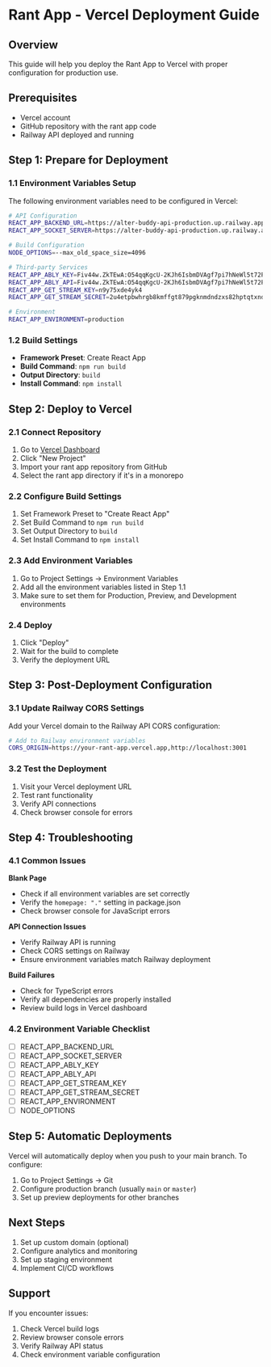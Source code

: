 # Rant App - Vercel Deployment Guide

## Overview
This guide will help you deploy the Rant App to Vercel with proper configuration for production use.

## Prerequisites
- Vercel account
- GitHub repository with the rant app code
- Railway API deployed and running

## Step 1: Prepare for Deployment

### 1.1 Environment Variables Setup
The following environment variables need to be configured in Vercel:

```bash
# API Configuration
REACT_APP_BACKEND_URL=https://alter-buddy-api-production.up.railway.app/api/1.0
REACT_APP_SOCKET_SERVER=https://alter-buddy-api-production.up.railway.app

# Build Configuration
NODE_OPTIONS=--max_old_space_size=4096

# Third-party Services
REACT_APP_ABLY_KEY=Fiv44w.ZkTEwA:O54qqKgcU-2KJh6IsbmDVAgf7pi7hNeWl5t72PVnOZI
REACT_APP_ABLY_API=Fiv44w.ZkTEwA:O54qqKgcU-2KJh6IsbmDVAgf7pi7hNeWl5t72PVnOZI
REACT_APP_GET_STREAM_KEY=n9y75xde4yk4
REACT_APP_GET_STREAM_SECRET=2u4etpbwhrgb8kmffgt879pgknmdndzxs82hptqtxndt39ku3shc6yavpup2us8e

# Environment
REACT_APP_ENVIRONMENT=production
```

### 1.2 Build Settings
- **Framework Preset**: Create React App
- **Build Command**: `npm run build`
- **Output Directory**: `build`
- **Install Command**: `npm install`

## Step 2: Deploy to Vercel

### 2.1 Connect Repository
1. Go to [Vercel Dashboard](https://vercel.com/dashboard)
2. Click "New Project"
3. Import your rant app repository from GitHub
4. Select the rant app directory if it's in a monorepo

### 2.2 Configure Build Settings
1. Set Framework Preset to "Create React App"
2. Set Build Command to `npm run build`
3. Set Output Directory to `build`
4. Set Install Command to `npm install`

### 2.3 Add Environment Variables
1. Go to Project Settings → Environment Variables
2. Add all the environment variables listed in Step 1.1
3. Make sure to set them for Production, Preview, and Development environments

### 2.4 Deploy
1. Click "Deploy"
2. Wait for the build to complete
3. Verify the deployment URL

## Step 3: Post-Deployment Configuration

### 3.1 Update Railway CORS Settings
Add your Vercel domain to the Railway API CORS configuration:
```bash
# Add to Railway environment variables
CORS_ORIGIN=https://your-rant-app.vercel.app,http://localhost:3001
```

### 3.2 Test the Deployment
1. Visit your Vercel deployment URL
2. Test rant functionality
3. Verify API connections
4. Check browser console for errors

## Step 4: Troubleshooting

### 4.1 Common Issues

**Blank Page**
- Check if all environment variables are set correctly
- Verify the `homepage: "."` setting in package.json
- Check browser console for JavaScript errors

**API Connection Issues**
- Verify Railway API is running
- Check CORS settings on Railway
- Ensure environment variables match Railway deployment

**Build Failures**
- Check for TypeScript errors
- Verify all dependencies are properly installed
- Review build logs in Vercel dashboard

### 4.2 Environment Variable Checklist
- [ ] REACT_APP_BACKEND_URL
- [ ] REACT_APP_SOCKET_SERVER
- [ ] REACT_APP_ABLY_KEY
- [ ] REACT_APP_ABLY_API
- [ ] REACT_APP_GET_STREAM_KEY
- [ ] REACT_APP_GET_STREAM_SECRET
- [ ] REACT_APP_ENVIRONMENT
- [ ] NODE_OPTIONS

## Step 5: Automatic Deployments

Vercel will automatically deploy when you push to your main branch. To configure:

1. Go to Project Settings → Git
2. Configure production branch (usually `main` or `master`)
3. Set up preview deployments for other branches

## Next Steps

1. Set up custom domain (optional)
2. Configure analytics and monitoring
3. Set up staging environment
4. Implement CI/CD workflows

## Support

If you encounter issues:
1. Check Vercel build logs
2. Review browser console errors
3. Verify Railway API status
4. Check environment variable configuration